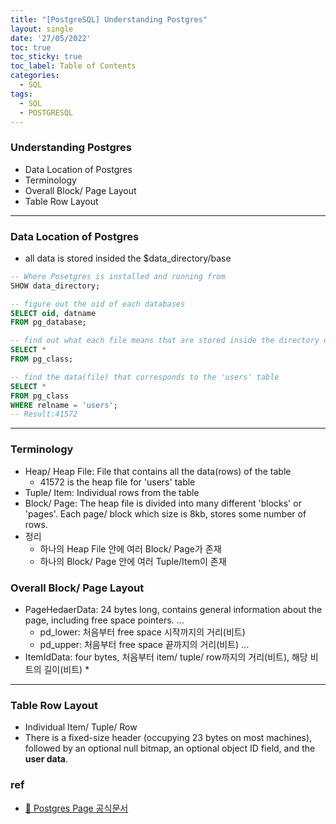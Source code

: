 ```yaml
---
title: "[PostgreSQL] Understanding Postgres"
layout: single
date: '27/05/2022'
toc: true
toc_sticky: true
toc_label: Table of Contents
categories:
  - SQL
tags:
  - SQL
  - POSTGRESQL
---
```


### Understanding Postgres
* Data Location of Postgres
* Terminology 
* Overall Block/ Page Layout
* Table Row Layout

---


### Data Location of Postgres
* all data is stored insided the $data_directory/base

```sql
-- Where Posetgres is installed and running from 
SHOW data_directory;

-- figure out the oid of each databases
SELECT oid, datname
FROM pg_database;

-- find out what each file means that are stored inside the directory of the oid number
SELECT *
FROM pg_class;

-- find the data(file) that corresponds to the 'users' table
SELECT *
FROM pg_class
WHERE relname = 'users';
-- Result:41572
```

---

### Terminology
* Heap/ Heap File: File that contains all the data(rows) of the table
	* 41572 is the heap file for 'users' table
* Tuple/ Item: Individual rows from the table
* Block/ Page: The heap file is divided into many different 'blocks' or 'pages'. Each page/ block which size is 8kb, stores some number of rows.
* 정리 
	* 하나의 Heap File 안에 여러 Block/ Page가 존재
	* 하나의 Block/ Page 안에 여러 Tuple/Item이 존재


### Overall Block/ Page Layout
* PageHedaerData: 24 bytes long, contains general information about the page, including free space pointers.
	...
	* pd_lower: 처음부터 free space 시작까지의 거리(비트)
	* pd_upper: 처음부터 free space 끝까지의 거리(비트)
	...
* ItemIdData: four bytes, 처음부터 item/ tuple/ row까지의 거리(비트), 해당 비트의 길이(비트)
	* 

---

### Table Row Layout
* Individual Item/ Tuple/ Row
* There is a fixed-size header (occupying 23 bytes on most machines), followed by an optional null bitmap, an optional object ID field, and the **user data**.

### ref
* [🔗 Postgres Page 공식문서](https://www.postgresql.org/docs/current/storage-page-layout.html)
